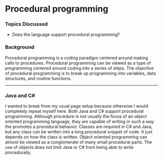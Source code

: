 # Procedural programming
### Topics Discussed
* Does the language support procedural programming?

### Background
Procedural programming is a coding paradigm centered around making calls to procedures. Procedural programming can be viewed as a type of programming centered around coding into a series of steps. The objective of procedural programming is to break up programming into variables, data structures, and routine functions.

---

### Java and C#

I wanted to break from my usual page setup because otherwise I would completely repeat myself here. Both Java and C# support procedural programming. Although procedure is not usually the focus of an object oriented programming language, they are capable of writing in such a way the promotes a procedural behavior. Classes are required in C# and Java, but any class can be written into a  long procedural snippet of code. It just depends on how the class is written. Object oriented programming can almost be viewed as a conglomerate of many small procedural parts. The use of objects does not limit Java or C# from being able to write procedurally.
